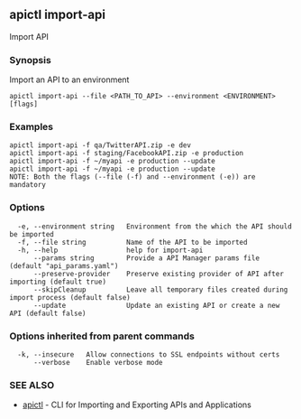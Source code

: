 ## apictl import-api

Import API

### Synopsis

Import an API to an environment

```
apictl import-api --file <PATH_TO_API> --environment <ENVIRONMENT> [flags]
```

### Examples

```
apictl import-api -f qa/TwitterAPI.zip -e dev
apictl import-api -f staging/FacebookAPI.zip -e production
apictl import-api -f ~/myapi -e production --update
apictl import-api -f ~/myapi -e production --update
NOTE: Both the flags (--file (-f) and --environment (-e)) are mandatory
```

### Options

```
  -e, --environment string   Environment from the which the API should be imported
  -f, --file string          Name of the API to be imported
  -h, --help                 help for import-api
      --params string        Provide a API Manager params file (default "api_params.yaml")
      --preserve-provider    Preserve existing provider of API after importing (default true)
      --skipCleanup          Leave all temporary files created during import process (default false)
      --update               Update an existing API or create a new API (default false)
```

### Options inherited from parent commands

```
  -k, --insecure   Allow connections to SSL endpoints without certs
      --verbose    Enable verbose mode
```

### SEE ALSO

* [apictl](apictl.md)	 - CLI for Importing and Exporting APIs and Applications

